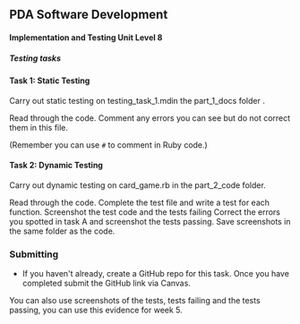 ## PDA Software Development
#### Implementation and Testing Unit Level 8

##### Testing tasks

#### Task 1: Static Testing

  Carry out static testing on testing_task_1.mdin the part_1_docs folder .  

  Read through the code. Comment any errors you can see but do not correct them in this file.

  (Remember you can use `#` to comment in Ruby code.)


#### Task 2: Dynamic Testing

  Carry out dynamic testing on card_game.rb in the part_2_code folder.

  Read through the code. Complete the test file and write a test for each function. Screenshot the test code and the tests failing Correct the errors you spotted in task A and screenshot the tests passing. Save screenshots in the same folder as the code. 

### Submitting


 - If you haven't already, create a GitHub repo for this task. Once you have completed submit the GitHub link via Canvas.

  You can also use screenshots of the tests, tests failing and the tests passing, you can use this evidence for week 5.
